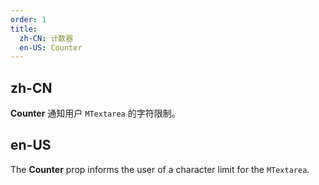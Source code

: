 ```yaml
---
order: 1
title:
  zh-CN: 计数器
  en-US: Counter
---
```


## zh-CN

**Counter** 通知用户 `MTextarea` 的字符限制。

## en-US

The **Counter** prop informs the user of a character limit for the `MTextarea`.

